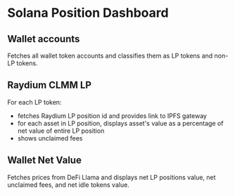 # Solana Position Dashboard

## Wallet accounts

Fetches all wallet token accounts and classifies them as LP tokens and non-LP tokens.

## Raydium CLMM LP

For each LP token:

- fetches Raydium LP position id and provides link to IPFS gateway
- for each asset in LP position, displays asset's value as a percentage of net value of entire LP position
- shows unclaimed fees

## Wallet Net Value

Fetches prices from DeFi Llama and displays net LP positions value, net unclaimed fees, and net idle tokens value.
